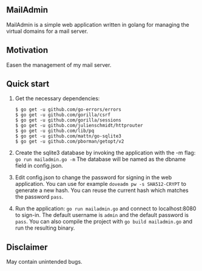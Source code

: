 ## MailAdmin

MailAdmin is a simple web application written in golang for managing
the virtual domains for a mail server.

## Motivation

Easen the management of my mail server.

## Quick start

1. Get the necessary dependencies:

   ```
   $ go get -u github.com/go-errors/errors
   $ go get -u github.com/gorilla/csrf
   $ go get -u github.com/gorilla/sessions
   $ go get -u github.com/julienschmidt/httprouter
   $ go get -u github.com/lib/pq
   $ go get -u github.com/mattn/go-sqlite3
   $ go get -u github.com/pborman/getopt/v2
   ```

2. Create the sqlite3 database by invoking the application with the -m
   flag: ```go run mailadmin.go -m``` The database will be named as
   the dbname field in config.json.

3. Edit config.json to change the password for signing in the web
   application. You can use for example ```doveadm pw -s
   SHA512-CRYPT``` to generate a new hash. You can reuse the current
   hash which matches the password ```pass```.

4. Run the application: ```go run mailadmin.go``` and connect to
   localhost:8080 to sign-in. The default username is ```admin``` and
   the default password is ```pass```. You can also compile the
   project with ```go build mailadmin.go``` and run the resulting
   binary.

## Disclaimer

May contain unintended bugs.
